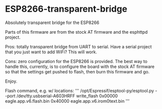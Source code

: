 ESP8266-transparent-bridge
==========================

Absolutely transparent bridge for the ESP8266

Parts of this firmware are from the stock AT firmware and the esphttpd project.

Pros: totally transparent bridge from UART to serial.  Have a serial project that you just want to add WiFi?  This will work.

Cons: zero configuration for the ESP8266 is provided.  The best way to handle this, currently, is to configure the board with the stock AT firmware so that the settings get pushed to flash, then burn this firmware and go.

Enjoy.

Flash command, e.g. w/ locations:
'''
/opt/Espressif/esptool-py/esptool.py --port /dev/tty.usbserial-A603HRFF write_flash 0x00000 eagle.app.v6.flash.bin 0x40000 eagle.app.v6.irom0text.bin
'''
